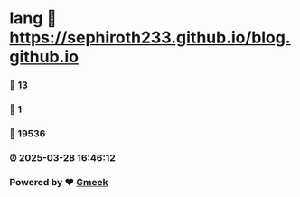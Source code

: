 # lang :link: https://sephiroth233.github.io/blog.github.io 
### :page_facing_up: [13](https://sephiroth233.github.io/blog.github.io/tag.html) 
### :speech_balloon: 1 
### :hibiscus: 19536 
### :alarm_clock: 2025-03-28 16:46:12 
### Powered by :heart: [Gmeek](https://github.com/Meekdai/Gmeek)
